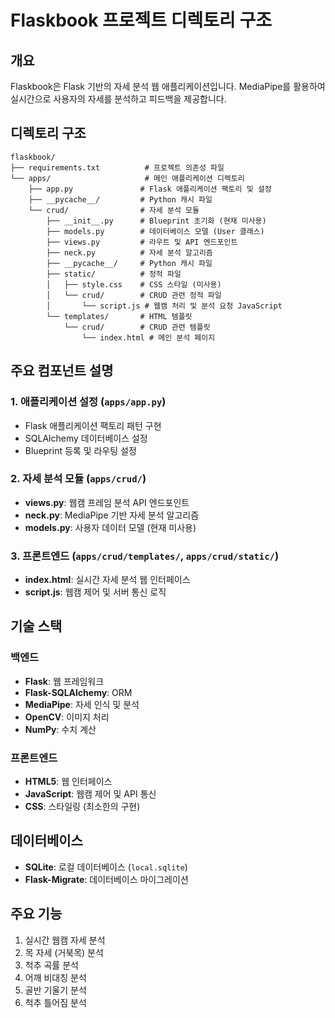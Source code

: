 # Flaskbook 프로젝트 디렉토리 구조

## 개요
Flaskbook은 Flask 기반의 자세 분석 웹 애플리케이션입니다. MediaPipe를 활용하여 실시간으로 사용자의 자세를 분석하고 피드백을 제공합니다.

## 디렉토리 구조

```
flaskbook/
├── requirements.txt          # 프로젝트 의존성 파일
└── apps/                     # 메인 애플리케이션 디렉토리
    ├── app.py               # Flask 애플리케이션 팩토리 및 설정
    ├── __pycache__/         # Python 캐시 파일
    └── crud/                # 자세 분석 모듈
        ├── __init__.py      # Blueprint 초기화 (현재 미사용)
        ├── models.py        # 데이터베이스 모델 (User 클래스)
        ├── views.py         # 라우트 및 API 엔드포인트
        ├── neck.py          # 자세 분석 알고리즘
        ├── __pycache__/     # Python 캐시 파일
        ├── static/          # 정적 파일
        │   ├── style.css    # CSS 스타일 (미사용)
        │   └── crud/        # CRUD 관련 정적 파일
        │       └── script.js # 웹캠 처리 및 분석 요청 JavaScript
        └── templates/       # HTML 템플릿
            └── crud/        # CRUD 관련 템플릿
                └── index.html # 메인 분석 페이지
```

## 주요 컴포넌트 설명

### 1. 애플리케이션 설정 (`apps/app.py`)
- Flask 애플리케이션 팩토리 패턴 구현
- SQLAlchemy 데이터베이스 설정
- Blueprint 등록 및 라우팅 설정

### 2. 자세 분석 모듈 (`apps/crud/`)
- **views.py**: 웹캠 프레임 분석 API 엔드포인트
- **neck.py**: MediaPipe 기반 자세 분석 알고리즘
- **models.py**: 사용자 데이터 모델 (현재 미사용)

### 3. 프론트엔드 (`apps/crud/templates/`, `apps/crud/static/`)
- **index.html**: 실시간 자세 분석 웹 인터페이스
- **script.js**: 웹캠 제어 및 서버 통신 로직

## 기술 스택

### 백엔드
- **Flask**: 웹 프레임워크
- **Flask-SQLAlchemy**: ORM
- **MediaPipe**: 자세 인식 및 분석
- **OpenCV**: 이미지 처리
- **NumPy**: 수치 계산

### 프론트엔드
- **HTML5**: 웹 인터페이스
- **JavaScript**: 웹캠 제어 및 API 통신
- **CSS**: 스타일링 (최소한의 구현)

## 데이터베이스
- **SQLite**: 로컬 데이터베이스 (`local.sqlite`)
- **Flask-Migrate**: 데이터베이스 마이그레이션

## 주요 기능
1. 실시간 웹캠 자세 분석
2. 목 자세 (거북목) 분석
3. 척추 곡률 분석
4. 어깨 비대칭 분석
5. 골반 기울기 분석
6. 척추 틀어짐 분석 